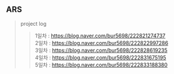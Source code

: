 ## ARS

> project log
>
> > 1일차 : https://blog.naver.com/bur5698/222821274737  
> > 2일차 : https://blog.naver.com/bur5698/222822997286  
> > 3일차 : https://blog.naver.com/bur5698/222828619235  
> > 4일차 : https://blog.naver.com/bur5698/222831675195  
> > 5일차 : https://blog.naver.com/bur5698/222833188380
